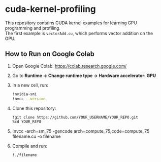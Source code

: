 # cuda-kernel-profiling

This repository contains CUDA kernel examples for learning GPU programming and profiling.  
The first example is `vectorAdd.cu`, which performs vector addition on the GPU.

## How to Run on Google Colab

1. Open Google Colab: https://colab.research.google.com/
2. Go to **Runtime → Change runtime type → Hardware accelerator: GPU**
3. In a new cell, run:
    ```bash
    !nvidia-smi
    !nvcc --version
    ```
4. Clone this repository:
    ```bash
    !git clone https://github.com/YOUR_USERNAME/YOUR_REPO.git
    %cd YOUR_REPO
    ```

5. !nvcc -arch=sm_75 -gencode arch=compute_75,code=compute_75 filename.cu -o filename

6. Compile and run:
    ```bash
    !./filename
    ```

